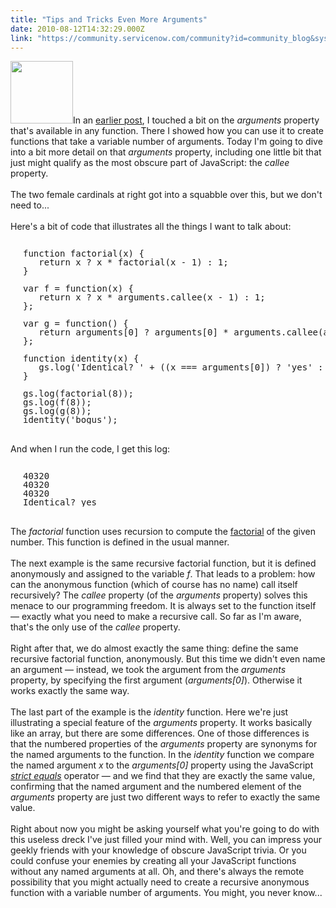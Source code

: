 ```yaml
---
title: "Tips and Tricks Even More Arguments"
date: 2010-08-12T14:32:29.000Z
link: "https://community.servicenow.com/community?id=community_blog&sys_id=251deea5dbd0dbc01dcaf3231f96196d"
---
```

<p><img  alt="" class="jive-image" src="0b421042db1817049c9ffb651f9619f0.iix" style="width: auto; height: 100px;" />In an <a title="lightlyLoony/blog/2010/7/19/2013" href="/community?id=community_blog&sys_id=a56ceaa1dbd0dbc01dcaf3231f9619fc">earlier post</a>, I touched a bit on the <i>arguments</i> property that's available in any function. There I showed how you can use it to create functions that take a variable number of arguments. Today I'm going to dive into a bit more detail on that <i>arguments</i> property, including one little bit that just might qualify as the most obscure part of JavaScript: the <i>callee</i> property.<br /><br />The two female cardinals at right got into a squabble over this, but we don't need to...<br /><!--break--><br />Here's a bit of code that illustrates all the things I want to talk about:<br /><pre style="margin-left:20px;line-height:1;"><br />function factorial(x) {<br />   return x ? x * factorial(x - 1) : 1;<br />}<br /><br />var f = function(x) {<br />   return x ? x * arguments.callee(x - 1) : 1;<br />};<br /><br />var g = function() {<br />   return arguments[0] ? arguments[0] * arguments.callee(arguments[0] - 1) : 1;<br />};<br /><br />function identity(x) {<br />   gs.log('Identical? ' + ((x === arguments[0]) ? 'yes' : 'no'));<br />}<br /><br />gs.log(factorial(8));<br />gs.log(f(8));<br />gs.log(g(8));<br />identity('bogus');<br /></pre><br />And when I run the code, I get this log:<br /><pre style="margin-left:20px;line-height:1;"><br />40320<br />40320<br />40320<br />Identical? yes</pre><br />The <i>factorial</i> function uses recursion to compute the <a title=".wikipedia.org/wiki/Factorial" href="http://en.wikipedia.org/wiki/Factorial">factorial</a> of the given number. This function is defined in the usual manner. <br /><br />The next example is the same recursive factorial function, but it is defined anonymously and assigned to the variable <i>f</i>. That leads to a problem: how can the anonymous function (which of course has no name) call itself recursively? The <i>callee</i> property (of the <i>arguments</i> property) solves this menace to our programming freedom. It is always set to the function itself — exactly what you need to make a recursive call. So far as I'm aware, that's the only use of the <i>callee</i> property.<br /><br />Right after that, we do almost exactly the same thing: define the same recursive factorial function, anonymously. But this time we didn't even name an argument — instead, we took the argument from the <i>arguments</i> property, by specifying the first argument (<i>arguments[0]</i>). Otherwise it works exactly the same way.<br /><br />The last part of the example is the <i>identity</i> function. Here we're just illustrating a special feature of the <i>arguments</i> property. It works basically like an array, but there are some differences. One of those differences is that the numbered properties of the <i>arguments</i> property are synonyms for the named arguments to the function. In the <i>identity</i> function we compare the named argument <i>x</i> to the <i>arguments[0]</i> property using the JavaScript <a href="https://developer.mozilla.org/en/JavaScript/Reference/Operators/Comparison_Operators"><i>strict equals</i></a> operator — and we find that they are exactly the same value, confirming that the named argument and the numbered element of the <i>arguments</i> property are just two different ways to refer to exactly the same value.<br /><br />Right about now you might be asking yourself what you're going to do with this useless dreck I've just filled your mind with. Well, you can impress your geekly friends with your knowledge of obscure JavaScript trivia. Or you could confuse your enemies by creating all your JavaScript functions without any named arguments at all. Oh, and there's always the remote possibility that you might actually need to create a recursive anonymous function with a variable number of arguments. You might, you never know...</p>